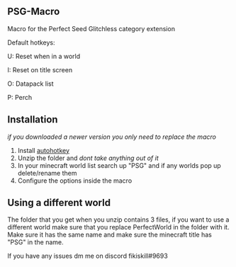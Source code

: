 ## PSG-Macro
Macro for the Perfect Seed Glitchless category extension

Default hotkeys:

U: Reset when in a world

I: Reset on title screen

O: Datapack list

P: Perch
## Installation
*if you downloaded a newer version you only need to replace the macro*
1. Install [autohotkey](https://www.autohotkey.com/)
2. Unzip the folder and *dont take anything out of it*
3. In your minecraft world list search up "PSG" and if any worlds pop up delete/rename them
4. Configure the options inside the macro
## Using a different world
The folder that you get when you unzip contains 3 files, if you want to use a different world make sure that you replace PerfectWorld in the folder with it. Make sure it has the same name and make sure the minecraft title has "PSG" in the name.

If you have any issues dm me on discord fikiskill#9693
